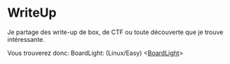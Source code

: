 # WriteUp
Je partage des write-up de box, de CTF ou toute découverte que je trouve intéressante.

Vous trouverez donc:
  BoardLight: (Linux/Easy) <[BoardLight](https://github.com/zSarix/WriteUp/blob/main/Note_Hack/BoardLight.md)>
